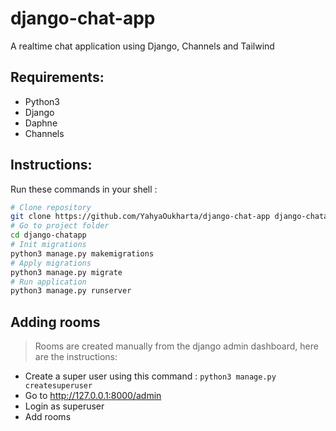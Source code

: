 # django-chat-app
A realtime chat application using Django, Channels and Tailwind

## Requirements:
- Python3
- Django
- Daphne
- Channels

## Instructions:
Run these commands in your shell :
```bash
# Clone repository
git clone https://github.com/YahyaOukharta/django-chat-app django-chatapp
# Go to project folder
cd django-chatapp
# Init migrations
python3 manage.py makemigrations
# Apply migrations
python3 manage.py migrate
# Run application
python3 manage.py runserver
```

## Adding rooms
> Rooms are created manually from the django admin dashboard, here are the instructions:
- Create a super user using this command : ```python3 manage.py createsuperuser ```
- Go to http://127.0.0.1:8000/admin
- Login as superuser
- Add rooms